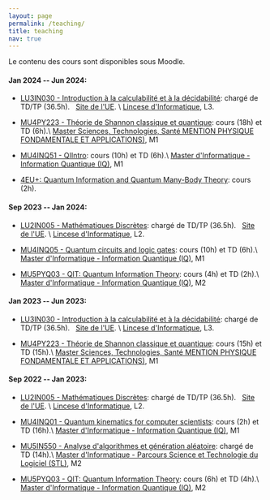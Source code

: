 ```yaml
---
layout: page
permalink: /teaching/
title: teaching
nav: true
---
```


Le contenu des cours sont disponibles sous Moodle. 

#### Jan 2024 -- Jun 2024:

* [LU3IN030 - Introduction à la calculabilité et à la décidabilité](https://moodle-sciences-23.sorbonne-universite.fr/course/view.php?id=4031): chargé de TD/TP (36.5h). &nbsp;  [Site de l'UE](https://www-licence.ufr-info-p6.jussieu.fr/lmd/licence/2023/ue/LU3IN030-2024fev/organisation.php). \\
 [Lincese d'Informatique](https://sciences.sorbonne-universite.fr/formation-sciences/licences/licences-generales-l2-l3/licence-dinformatique), L3. 

* [MU4PY223 - Théorie de Shannon classique et quantique](https://moodle-sciences-23.sorbonne-universite.fr/course/view.php?id=4274): cours (18h) et TD (6h).\\
 [Master Sciences, Technologies, Santé MENTION PHYSIQUE FONDAMENTALE ET APPLICATIONS)](http://master.physique.sorbonne-universite.fr/fr/m1.html), M1

* [MU4INQ51 - QIIntro](https://moodle-sciences-23.sorbonne-universite.fr/course/view.php?id=4320): cours (10h) et TD (6h).\\
 [Master d'Informatique - Information Quantique (IQ)](https://sciences.sorbonne-universite.fr/formation-sciences/masters/master-informatique/parcours-IQ), M1

* [4EU+: Quantum Information and Quantum Many-Body Theory](https://qmath.ku.dk/teaching/4eu-2024/): cours (2h).

#### Sep 2023 -- Jan 2024:

* [LU2IN005 - Mathématiques Discrètes](https://moodle-sciences-23.sorbonne-universite.fr/course/view.php?id=1537): chargé de TD/TP (36.5h). &nbsp;  [Site de l'UE](https://www-licence.ufr-info-p6.jussieu.fr/lmd/licence/2023/ue/LU2IN005-2023oct/index.php). \\
 [Lincese d'Informatique](https://sciences.sorbonne-universite.fr/formation-sciences/licences/licences-generales-l2-l3/licence-dinformatique), L2. 

* [MU4INQ05 - Quantum circuits and logic gates](https://moodle-sciences-23.sorbonne-universite.fr/course/view.php?id=2791): cours (10h) et TD (6h).\\
 [Master d'Informatique - Information Quantique (IQ)](https://sciences.sorbonne-universite.fr/formation-sciences/masters/master-informatique/parcours-IQ), M1

* [MU5PYQ03 - QIT: Quantum Information Theory](https://moodle-sciences-23.sorbonne-universite.fr/course/view.php?id=2629): cours (4h) et TD (2h).\\
 [Master d'Informatique - Information Quantique (IQ)](https://sciences.sorbonne-universite.fr/formation-sciences/masters/master-informatique/parcours-IQ), M2

#### Jan 2023 -- Jun 2023:

* [LU3IN030 - Introduction à la calculabilité et à la décidabilité](https://moodle-sciences-22.sorbonne-universite.fr/course/view.php?id=3553): chargé de TD/TP (36.5h). &nbsp;  [Site de l'UE](https://www-licence.ufr-info-p6.jussieu.fr/lmd/licence/2022/ue/LU3IN030-2023fev/). \\
 [Lincese d'Informatique](https://sciences.sorbonne-universite.fr/formation-sciences/licences/licences-generales-l2-l3/licence-dinformatique), L3. 

* [MU4PY223 - Théorie de Shannon classique et quantique](https://moodle-sciences-22.sorbonne-universite.fr/course/view.php?id=3449): cours (15h) et TD (15h).\\
 [Master Sciences, Technologies, Santé MENTION PHYSIQUE FONDAMENTALE ET APPLICATIONS)](http://master.physique.sorbonne-universite.fr/fr/m1.html), M1

#### Sep 2022 -- Jan 2023:

* [LU2IN005 - Mathématiques Discrètes](https://moodle-sciences-22.sorbonne-universite.fr/course/view.php?id=2073): chargé de TD/TP (36.5h). &nbsp;  [Site de l'UE](https://www-licence.ufr-info-p6.jussieu.fr/lmd/licence/2022/ue/LU2IN005-2022oct/index.php). \\
 [Lincese d'Informatique](https://sciences.sorbonne-universite.fr/formation-sciences/licences/licences-generales-l2-l3/licence-dinformatique), L2. 

* [MU4INQ01 - Quantum kinematics for computer scientists](https://moodle-sciences-22.sorbonne-universite.fr/course/view.php?id=2903): cours (2h) et TD (16h).\\
 [Master d'Informatique - Information Quantique (IQ)](https://sciences.sorbonne-universite.fr/formation-sciences/masters/master-informatique/parcours-IQ), M1

* [MU5IN550 - Analyse d'algorithmes et génération aléatoire](https://moodle-sciences-22.sorbonne-universite.fr/course/view.php?id=3063): chargé de TD (14h).\\
 [Master d'Informatique - Parcours Science et Technologie du Logiciel (STL)](https://sciences.sorbonne-universite.fr/formation-sciences/masters/master-informatique/parcours-stl), M2

* [MU5PYQ03 - QIT: Quantum Information Theory](https://moodle-sciences-22.sorbonne-universite.fr/course/view.php?id=2663#section-3): cours (6h) et TD (4h).\\
 [Master d'Informatique - Information Quantique (IQ)](https://sciences.sorbonne-universite.fr/formation-sciences/masters/master-informatique/parcours-IQ), M2

